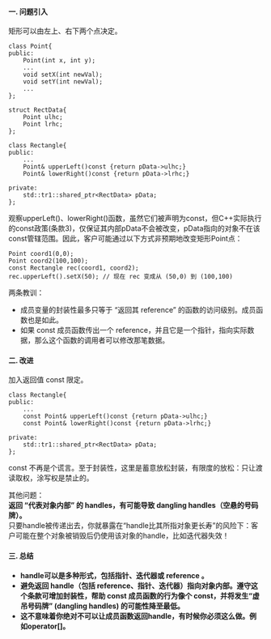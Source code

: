 #### 一. 问题引入
矩形可以由左上、右下两个点决定。  

    class Point{
    public:
        Point(int x, int y);
        ...
        void setX(int newVal);
        void setY(int newVal);
        ...
    };

    struct RectData{
        Point ulhc;
        Point lrhc;
    };

    class Rectangle{
    public:
        ...
        Point& upperLeft()const {return pData->ulhc;}
        Point& lowerRight()const {return pData->lrhc;}

    private:
        std::tr1::shared_ptr<RectData> pData;
    };

观察upperLeft()、lowerRight()函数，虽然它们被声明为const，但C\+\+实际执行的const政策(条款3)，仅保证其内部pData不会被改变，pData指向的对象不在该const管辖范围。因此，客户可能通过以下方式非预期地改变矩形Point点：  

    Point coord1(0,0);
    Point coord2(100,100);
    const Rectangle rec(coord1, coord2);
    rec.upperLeft().setX(50); // 现在 rec 变成从 (50,0) 到 (100,100)

两条教训：  
- 成员变量的封装性最多只等于 “返回其 reference” 的函数的访问级别。成员函数也是如此。  
- 如果 const 成员函数传出一个 reference，并且它是一个指针，指向实际数据，那么这个函数的调用者可以修改那笔数据。

#### 二. 改进
加入返回值 const 限定。  

    class Rectangle{
    public:
        ...
        const Point& upperLeft()const {return pData->ulhc;}
        const Point& lowerRight()const {return pData->lrhc;}

    private:
        std::tr1::shared_ptr<RectData> pData;
    };

const 不再是个谎言。至于封装性，这里是蓄意放松封装，有限度的放松：只让渡读取权，涂写权是禁止的。

其他问题：  
**返回 “代表对象内部” 的 handles，有可能导致 dangling handles（空悬的号码牌）。**  
只要handle被传递出去，你就暴露在“handle比其所指对象更长寿”的风险下：客户可能在整个对象被销毁后仍使用该对象的handle，比如迭代器失效！  

#### 三. 总结
- **handle可以是多种形式，包括指针、迭代器或 reference 。**  
- **避免返回 handle（包括 reference、指针、迭代器）指向对象内部。遵守这个条款可增加封装性，帮助 const 成员函数的行为像个 const，并将发生“虚吊号码牌” (dangling handles) 的可能性降至最低。**  
- **这不意味着你绝对不可以让成员函数返回handle，有时候你必须这么做。例如operator[]。**
